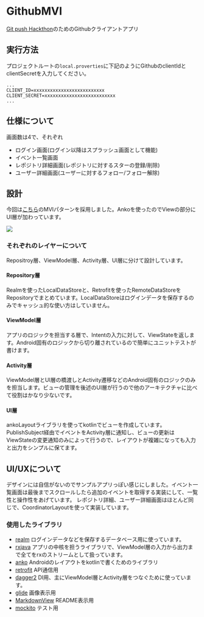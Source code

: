 # GithubMVI
[Git push Hackthon](https://github.com/CyberAgent/git-push-hackathon)のためのGithubクライアントアプリ

## 実行方法
プロジェクトルートの`local.proverties`に下記のようにGithubのclientIdとclientSecretを入力してください。
```
...
CLIENT_ID=xxxxxxxxxxxxxxxxxxxxxxxxxx
CLIENT_SECRET=xxxxxxxxxxxxxxxxxxxxxxxxxx
...
```

## 仕様について
画面数は4で、それぞれ
- ログイン画面(ログイン以降はスプラッシュ画面として機能)
- イベント一覧画面
- レポジトリ詳細画面(レポジトリに対するスターの登録/削除)
- ユーザー詳細画面(ユーザーに対するフォロー/フォロー解除)


## 設計
今回は[こちら](https://github.com/oldergod/android-architecture)のMVIパターンを採用しました。Ankoを使ったのでViewの部分にUI層が加わっています。

![](https://raw.githubusercontent.com/oldergod/android-architecture/todo-mvi-rxjava-kotlin/art/MVI_detail.png)


### それぞれのレイヤーについて
Repositroy層、ViewModel層、Activity層、UI層に分けて設計しています。
#### Repository層
Realmを使ったLocalDataStoreと、Retrofitを使ったRemoteDataStoreをRepositoryでまとめています。LocalDataStoreはログインデータを保存するのみでキャッシュ的な使い方はしていません。
#### ViewModel層
アプリのロジックを担当する層で、Intentの入力に対して、ViewStateを返します。Android固有のロジックから切り離されているので簡単にユニットテストが書けます。
#### Activity層
ViewModel層とUI層の橋渡しとActivity遷移などのAndroid固有のロジックのみを担当します。ビューの管理を後述のUI層が行うので他のアーキテクチャに比べて役割はかなり少ないです。
#### UI層
ankoLayoutライブラリを使ってkotlinでビューを作成しています。PublishSubject経由でイベントをActivity層に通知し、ビューの更新はViewStateの変更通知のみによって行うので、レイアウトが複雑になっても入力と出力をシンプルに保てます。



## UI/UXについて
デザインには自信がないのでサンプルアプリっぽい感じにしました。イベント一覧画面は最後までスクロールしたら追加のイベントを取得する実装にして、一覧性と操作性をあげています。
レポジトリ詳細、ユーザー詳細画面はほとんど同じで、CoordinatorLayoutを使って実装しています。



### 使用したライブラリ
- [realm](https://github.com/realm/realm-java) ログインデータなどを保存するデータベース用に使っています。
- [rxjava](https://github.com/ReactiveX/RxJava) アプリの中核を担うライブラリで、ViewModel層の入力から出力まで全てをrxのストリームとして扱っています。
- [anko](https://github.com/Kotlin/anko) Androidのレイアウトをkotlinで書くためのライブラリ
- [retrofit](https://github.com/square/retrofit) API通信用
- [dagger2](https://github.com/google/dagger) DI用、主にViewModel層とActivity層をつなぐために使っています。
- [glide](https://github.com/bumptech/glide) 画像表示用
- [MarkdownView](https://github.com/tiagohm/MarkdownView) README表示用
- [mockito](https://github.com/mockito/mockito) テスト用
